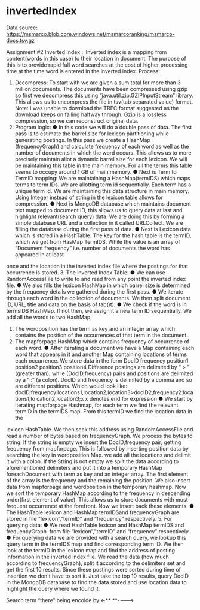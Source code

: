 # invertedIndex

Data source:  https://msmarco.blob.core.windows.net/msmarcoranking/msmarco-docs.tsv.gz



 Assignment #2
Inverted Index : ​ Inverted index is a mapping from content(words in this case) to their location in document. The purpose of this is to provide rapid full word searches at the cost of higher processing time at the time word is entered in the inverted index.
Process:
1. Decompress:​ To start with we are given a sum total for more than 3 million documents. The documents have been compressed using gzip so first we decompress this using “java.util.zip.GZIPInputStream” library. This allows us to uncompress the file in tsv(tab separated value) format. Note: I was unable to download the TREC format suggested as the download keeps on failing halfway through. Gzip is a lossless compression, so we can reconstruct original data.
2. Program logic​:
● In this code we will do a double pass of data. The first pass is to estimate the
barrel size for lexicon partitioning while generating postings. In this pass we create a HashMap (frequencyGraph) and calculate frequency of each word as well as the number of documents in which the word occurs. This allows us to more precisely maintain allot a dynamic barrel size for each lexicon. We will be maintaining this table in the main memory. For all the terms this table seems to occupy around 1 GB of main memory.
● Next is Term to TermID mapping: We are maintaining a HashMap(termIDS) which maps terms to term IDs. We are allotting term id sequentially. Each term has a unique term id. We are maintaining this data structure in main memory. Using Integer instead of string in the lexicon table allows for compression.
● Next is MongoDB database which maintains document text mapped to document ID, this allows us to query data at last and highlight relevant(search query) data. We are doing this by forming a simple database URL and a collection in it called URLCollect. We are filling the database during the first pass of data.
● Next is Lexicon data which is stored in a HashTable. The key for the hash table is the termID, which we get from HasMap TermIDS. While the value is an array of “Document frequency” i.e. number of documents the word has appeared in at least
   
 once and the location in the inverted index file where the postings for that occurrence is stored.
3. The inverted Index Table:
● We can use RandomAccessFile to write to and read from any point the inverted index file.
● We also fills the lexicon HashMap in which barrel size is determined by the frequency details we gathered during the first pass.
● We iterate through each word in the collection of documents. We then split document ID, URL, title and data on the basis of tab(\t).
● We check if the word is in termsIDS HashMap. If not then, we assign it a new term ID sequentially. We add all the words to two HashMap,
1. The wordposition has the term as key and an integer array which contains the position of the occurrences of that term in the document.
2. The mapforpage HashMap which contains frequency of occurrence of each word.
● After iterating a document we have a Map containing each word that appears in it and another Map containing locations of terms each occurrence.
We store data in the form
DocID frequency position1 position2 position3 position4
Difference postings are delimited by​ “ > ” (greater than), ​while (DocID,frequency) pairs and positions are delimited by a ​“ :“ (a colon). ​DocID and frequency is delimited by a comma and so are different positions.
Which would look like: docID,frequency:locations1,location2,location3>docID2,frequency2:locations1,lo cation2,location3;x
x denotes end for expression
● We start by iterating mapforpage Hashmap, for each term we find the relevant termID in the termIDS map. From this termID we find the location data in the
            
 lexicon HashTable. We then seek this address using RandomAccessFile and read a number of bytes based on frequencyGraph. We process the bytes to string. If the string is empty we insert the DocID,frequency pair, getting frequency from mapforpage. This is followed by inserting position data by searching the key in wordposition Map. we add all the locations and delimit it with a ​colon​.
If the String is not empty we split the data according to aforementioned delimiters and put it into a temporary HashMap foreachDocument with term as key and an integer array. The first element of the array is the frequency and the remaining the position. We also insert data from mapforpage and wordposition in the temporary hashmap. Now we sort the temporary HashMap according to the frequency in descending order(first element of value). This allows us to store documents with most frequent occurrence at the forefront. Now we insert back these elements.
● The HashTable ​lexicon ​and HashMap​ termIDS ​and ​frequencyGraph ​are stored in file “lexicon”,”termID” and “frequency” respectively.
5. ​For querying data:
● We read HashTable ​lexicon ​and HashMap​ termIDS ​and ​frequencyGraph ​ from file “lexicon”,”termID” and “frequency” respectively.
● For querying data we are provided with a search query, we lookup this query term in the termIDS map and find corresponding term ID. We then look at the termID in the lexicon map and find the address of posting information in the inverted index file. We read the data (how much according to frequencyGraph), split it according to the delimiters set and get the first 10 results. Since these postings were sorted during time of insertion we don't have to sort it. Just take the top 10 results, query DocID in the MongoDB database to find the data stored and use location data to highlight the query where we found it.

 Search term “there” being encolde by ←** **---->
  
  
